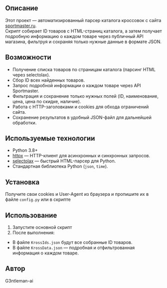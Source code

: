 ## Описание

Этот проект — автоматизированный парсер каталога кроссовок с сайта [sportmaster.ru](https://www.sportmaster.ru/).  
Скрипт собирает ID товаров с HTML-страниц каталога, а затем получает подробную информацию о каждом товаре через публичный API магазина, фильтруя и сохраняя только нужные данные в формате JSON.

## Возможности

- Получение списка товаров по страницам каталога (парсинг HTML через selectolax).
- Сбор ID всех найденных товаров.
- Запрос подробной информации о каждом товаре через API Sportmaster.
- Фильтрация и сохранение только нужных полей (ID, наименование, цена, цена по скидке, наличие).
- Работа с HTTP-заголовками и cookies для обхода ограничений сайта.
- Сохранение результатов в удобный JSON-файл для дальнейшей обработки.

## Используемые технологии

- Python 3.8+
- [httpx](https://www.python-httpx.org/) — HTTP-клиент для асинхронных и синхронных запросов.
- [selectolax](https://github.com/rushter/selectolax) — быстрый HTML-парсер для Python.
- Стандартная библиотека Python (`json`, `time`).

## Установка

Получите свои cookies и User-Agent из браузера и пропишите их в файле `config.py` или в скрипте


## Использование

1. Запустите основной скрипт
2. После выполнения:
- В файле `KrossIds.json` будут все собранные ID товаров.
- В файле `KrossData.json` — подробная и отфильтрованная информация о каждом товаре.

## Автор

G3ntleman-ai

